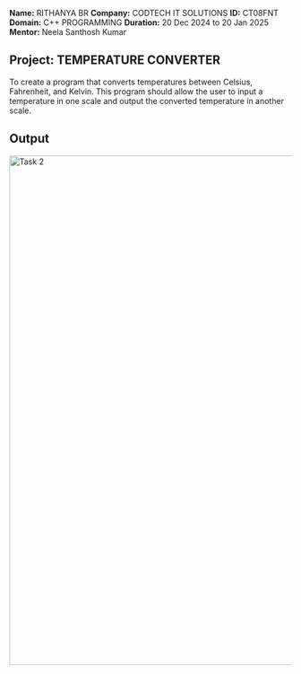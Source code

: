 **Name:** RITHANYA BR
**Company:** CODTECH IT SOLUTIONS
**ID:** CT08FNT
**Domain:** C++ PROGRAMMING
**Duration:** 20 Dec 2024 to 20 Jan 2025
**Mentor:** Neela Santhosh Kumar

## Project: TEMPERATURE CONVERTER
To create a program that converts temperatures between Celsius, Fahrenheit, and Kelvin. This program should allow the user to input a temperature in one scale and output the converted temperature in another scale.

## Output
<img width="908" alt="Task 2" src="https://github.com/user-attachments/assets/dbafd573-86db-41a9-a595-fac569bf3a94" />
